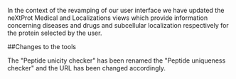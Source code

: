 In the context of the revamping of our user interface we have updated the neXtProt Medical and Localizations views which
provide information concerning diseases and drugs and subcellular localization respectively for the protein selected by the user.

##Changes to the tools

The &#34;Peptide unicity checker&#34; has been renamed the &#34;Peptide uniqueness checker&#34; and the URL has been changed accordingly.
